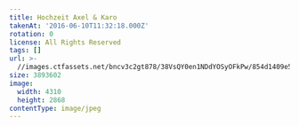 ```yaml
---
title: Hochzeit Axel & Karo
takenAt: '2016-06-10T11:32:18.000Z'
rotation: 0
license: All Rights Reserved
tags: []
url: >-
  //images.ctfassets.net/bncv3c2gt878/38VsQY0en1NDdYOSyOFkPw/854d1409e5ab357b6b1c6a38f86ba394/hochzeit-axel--karo_27562342904_o
size: 3893602
image:
  width: 4310
  height: 2868
contentType: image/jpeg
---
```


